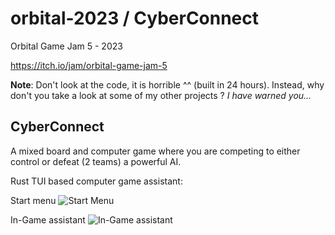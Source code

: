# orbital-2023 / CyberConnect

Orbital Game Jam 5 - 2023

https://itch.io/jam/orbital-game-jam-5

**Note**: Don't look at the code, it is horrible ^^ (built in 24 hours). Instead, why don't you take a look at some of my other projects ? _I have warned you..._

## CyberConnect

A mixed board and computer game where you are competing to either control or defeat (2 teams) a powerful AI.

Rust TUI based computer game assistant:

Start menu
![Start Menu](https://github.com/gruvw/orbital-2023/assets/63407038/3e624a77-bc6d-48d0-8dbd-700c09e4eb21)

In-Game assistant
![In-Game assistant](https://github.com/gruvw/orbital-2023/assets/63407038/ffd058e4-9205-4beb-8c1b-294d448e9263)
